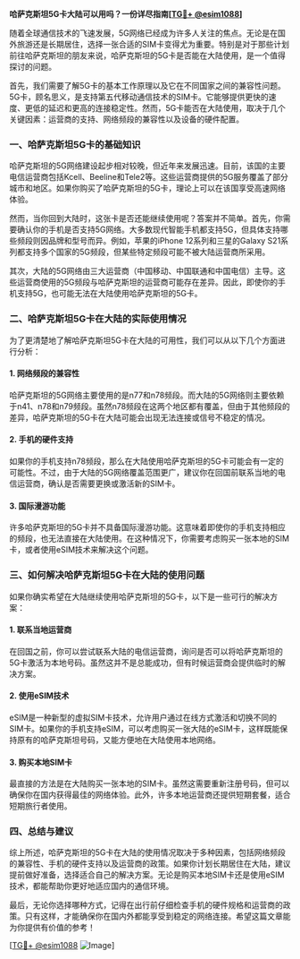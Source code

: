 **哈萨克斯坦5G卡大陆可以用吗？一份详尽指南[[TG💪+ @esim1088](https://t.me/s/esim1088)]**

随着全球通信技术的飞速发展，5G网络已经成为许多人关注的焦点。无论是在国外旅游还是长期居住，选择一张合适的SIM卡变得尤为重要。特别是对于那些计划前往哈萨克斯坦的朋友来说，哈萨克斯坦的5G卡是否能在大陆使用，是一个值得探讨的问题。

首先，我们需要了解5G卡的基本工作原理以及它在不同国家之间的兼容性问题。5G卡，顾名思义，是支持第五代移动通信技术的SIM卡。它能够提供更快的速度、更低的延迟和更高的连接稳定性。然而，5G卡能否在大陆使用，取决于几个关键因素：运营商的支持、网络频段的兼容性以及设备的硬件配置。

### **一、哈萨克斯坦5G卡的基础知识**

哈萨克斯坦的5G网络建设起步相对较晚，但近年来发展迅速。目前，该国的主要电信运营商包括Kcell、Beeline和Tele2等。这些运营商提供的5G服务覆盖了部分城市和地区。如果你购买了哈萨克斯坦的5G卡，理论上可以在该国享受高速网络体验。

然而，当你回到大陆时，这张卡是否还能继续使用呢？答案并不简单。首先，你需要确认你的手机是否支持5G网络。大多数现代智能手机都支持5G，但具体支持哪些频段则因品牌和型号而异。例如，苹果的iPhone 12系列和三星的Galaxy S21系列都支持多个国家的5G频段，但某些特定频段可能不被大陆运营商所采用。

其次，大陆的5G网络由三大运营商（中国移动、中国联通和中国电信）主导。这些运营商使用的5G频段与哈萨克斯坦的运营商可能存在差异。因此，即使你的手机支持5G，也可能无法在大陆使用哈萨克斯坦的5G卡。

### **二、哈萨克斯坦5G卡在大陆的实际使用情况**

为了更清楚地了解哈萨克斯坦5G卡在大陆的可用性，我们可以从以下几个方面进行分析：

#### **1. 网络频段的兼容性**
哈萨克斯坦的5G网络主要使用的是n77和n78频段。而大陆的5G网络则主要依赖于n41、n78和n79频段。虽然n78频段在这两个地区都有覆盖，但由于其他频段的差异，哈萨克斯坦的5G卡在大陆可能会出现无法连接或信号不稳定的情况。

#### **2. 手机的硬件支持**
如果你的手机支持n78频段，那么在大陆使用哈萨克斯坦的5G卡可能会有一定的可能性。不过，由于大陆的5G网络覆盖范围更广，建议你在回国前联系当地的电信运营商，确认是否需要更换或激活新的SIM卡。

#### **3. 国际漫游功能**
许多哈萨克斯坦的5G卡并不具备国际漫游功能。这意味着即使你的手机支持相应的频段，也无法直接在大陆使用。在这种情况下，你需要考虑购买一张本地的SIM卡，或者使用eSIM技术来解决这个问题。

### **三、如何解决哈萨克斯坦5G卡在大陆的使用问题**

如果你确实希望在大陆继续使用哈萨克斯坦的5G卡，以下是一些可行的解决方案：

#### **1. 联系当地运营商**
在回国之前，你可以尝试联系大陆的电信运营商，询问是否可以将哈萨克斯坦的5G卡激活为本地号码。虽然这并不是总能成功，但有时候运营商会提供临时的解决方案。

#### **2. 使用eSIM技术**
eSIM是一种新型的虚拟SIM卡技术，允许用户通过在线方式激活和切换不同的SIM卡。如果你的手机支持eSIM，可以考虑购买一张大陆的eSIM卡，这样既能保持原有的哈萨克斯坦号码，又能方便地在大陆使用本地网络。

#### **3. 购买本地SIM卡**
最直接的方法是在大陆购买一张本地的SIM卡。虽然这需要重新注册号码，但可以确保你在国内获得最佳的网络体验。此外，许多本地运营商还提供短期套餐，适合短期旅行者使用。

### **四、总结与建议**

综上所述，哈萨克斯坦的5G卡在大陆的使用情况取决于多种因素，包括网络频段的兼容性、手机的硬件支持以及运营商的政策。如果你计划长期居住在大陆，建议提前做好准备，选择适合自己的解决方案。无论是购买本地SIM卡还是使用eSIM技术，都能帮助你更好地适应国内的通信环境。

最后，无论你选择哪种方式，记得在出行前仔细检查手机的硬件规格和运营商的政策。只有这样，才能确保你在国内外都能享受到稳定的网络连接。希望这篇文章能为你提供有价值的参考！

[[TG💪+ @esim1088](https://t.me/s/esim1088) ![Image](https://i.postimg.cc/4NQfJmqS/Snipaste-2025-05-13-00-14-12.png)]